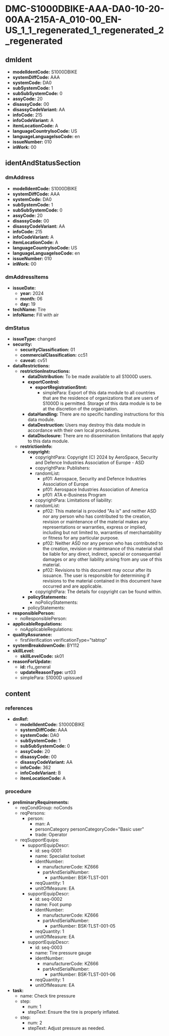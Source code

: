 # DMC-S1000DBIKE-AAA-DA0-10-20-00AA-215A-A_010-00_EN-US_1_1_regenerated_1_regenerated_2_regenerated

## dmIdent

*   **modelIdentCode:** S1000DBIKE
*   **systemDiffCode:** AAA
*   **systemCode:** DA0
*   **subSystemCode:** 1
*   **subSubSystemCode:** 0
*   **assyCode:** 20
*   **disassyCode:** 00
*   **disassyCodeVariant:** AA
*   **infoCode:** 215
*   **infoCodeVariant:** A
*   **itemLocationCode:** A
*   **languageCountryIsoCode:** US
*   **languageLanguageIsoCode:** en
*   **issueNumber:** 010
*   **inWork:** 00

## identAndStatusSection

### dmAddress

*   **modelIdentCode:** S1000DBIKE
*   **systemDiffCode:** AAA
*   **systemCode:** DA0
*   **subSystemCode:** 1
*   **subSubSystemCode:** 0
*   **assyCode:** 20
*   **disassyCode:** 00
*   **disassyCodeVariant:** AA
*   **infoCode:** 215
*   **infoCodeVariant:** A
*   **itemLocationCode:** A
*   **languageCountryIsoCode:** US
*   **languageLanguageIsoCode:** en
*   **issueNumber:** 010
*   **inWork:** 00

### dmAddressItems

*   **issueDate:**
    *   **year:** 2024
    *   **month:** 06
    *   **day:** 19
*   **techName:** Tire
*   **infoName:** Fill with air

### dmStatus

*   **issueType:** changed
*   **security:**
    *   **securityClassification:** 01
    *   **commercialClassification:** cc51
    *   **caveat:** cv51
*   **dataRestrictions:**
    *   **restrictionInstructions:**
        *   **dataDistribution:** To be made available to all S1000D users.
        *   **exportControl:**
            *   **exportRegistrationStmt:**
                *   simplePara: Export of this data module to all countries that are the residence of organizations that are users of S1000D is permitted. Storage of this data module is to be at the discretion of the organization.
        *   **dataHandling:** There are no specific handling instructions for this data module.
        *   **dataDestruction:** Users may destroy this data module in accordance with their own local procedures.
        *   **dataDisclosure:** There are no dissemination limitations that apply to this data module.
    *   **restrictionInfo:**
        *   **copyright:**
            *   copyrightPara: Copyright (C) 2024 by AeroSpace, Security and Defence Industries Association of Europe - ASD
            *   copyrightPara: Publishers:
            *   randomList:
                *   pf01: Aerospace, Security and Defence Industries Association of Europe
                *   pf01: Aerospace Industries Association of America
                *   pf01: ATA e-Business Program
            *   copyrightPara: Limitations of liability:
            *   randomList:
                *   pf02: This material is provided "As is" and neither ASD nor any person who has contributed to the creation, revision or maintenance of the material makes any representations or warranties, express or implied, including but not limited to, warranties of merchantability or fitness for any particular purpose.
                *   pf02: Neither ASD nor any person who has contributed to the creation, revision or maintenance of this material shall be liable for any direct, indirect, special or consequential damages or any other liability arising from any use of this material.
                *   pf02: Revisions to this document may occur after its issuance. The user is responsible for determining if revisions to the material contained in this document have occurred and are applicable.
            *   copyrightPara: The details for copyright can be found within.
        *   **policyStatements:**
            *   noPolicyStatements:
        *   policyStatements:
*   **responsiblePerson:**
    *   noResponsiblePerson:
*   **applicableRegulations:**
    *   noApplicableRegulations:
*   **qualityAssurance:**
    *   firstVerification verificationType="tabtop"
*   **systemBreakdownCode:** BY112
*   **skillLevel:**
    *   **skillLevelCode:** sk01
*   **reasonForUpdate:**
    *   **id:** rfu_general
    *   **updateReasonType:** urt03
    *   simplePara: S1000D upissued

## content

### references

*   **dmRef:**
    *   **modelIdentCode:** S1000DBIKE
    *   **systemDiffCode:** AAA
    *   **systemCode:** DA0
    *   **subSystemCode:** 1
    *   **subSubSystemCode:** 0
    *   **assyCode:** 20
    *   **disassyCode:** 00
    *   **disassyCodeVariant:** AA
    *   **infoCode:** 362
    *   **infoCodeVariant:** B
    *   **itemLocationCode:** A

### procedure

*   **preliminaryRequirements:**
    *   reqCondGroup: noConds
    *   reqPersons:
        *   person:
            *   man: A
            *   personCategory personCategoryCode="Basic user"
            *   trade: Operator
    *   reqSupportEquips:
        *   supportEquipDescr:
            *   id: seq-0001
            *   name: Specialist toolset
            *   identNumber:
                *   manufacturerCode: KZ666
                *   partAndSerialNumber:
                    *   partNumber: BSK-TLST-001
            *   reqQuantity: 1
            *   unitOfMeasure: EA
        *   supportEquipDescr:
            *   id: seq-0002
            *   name: Foot pump
            *   identNumber:
                *   manufacturerCode: KZ666
                *   partAndSerialNumber:
                    *   partNumber: BSK-TLST-001-05
            *   reqQuantity: 1
            *   unitOfMeasure: EA
        *   supportEquipDescr:
            *   id: seq-0003
            *   name: Tire pressure gauge
            *   identNumber:
                *   manufacturerCode: KZ666
                *   partAndSerialNumber:
                    *   partNumber: BSK-TLST-001-06
            *   reqQuantity: 1
            *   unitOfMeasure: EA
*   **task:**
    *   name: Check tire pressure
    *   step:
        *   num: 1
        *   stepText: Ensure the tire is properly inflated.
    *   step:
        *   num: 2
        *   stepText: Adjust pressure as needed.
